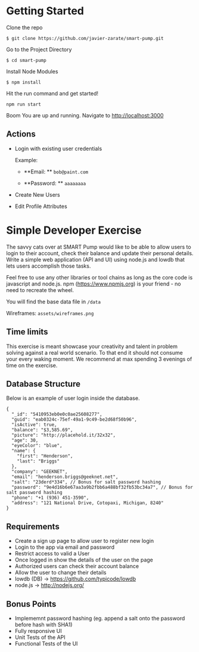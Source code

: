 # Getting Started

Clone the repo

```
$ git clone https://github.com/javier-zarate/smart-pump.git
```

Go to the Project Directory

```
$ cd smart-pump
```

Install Node Modules

```
$ npm install
```

Hit the run command and get started!

```
npm run start
```

Boom You are up and running.
Navigate to [http://localhost:3000](http://localhost:3000)

## Actions

- Login with existing user credentials

  Example:

  - **Email: ** `bob@paint.com`

  - **Password: ** `aaaaaaaa`

- Create New Users
- Edit Profile Attributes

# Simple Developer Exercise

The savvy cats over at SMART Pump would like to be able to allow users to login to their account, check their balance and update their personal details. Write a simple web application (API and UI) using node.js and lowdb that lets users accomplish those tasks.

Feel free to use any other libraries or tool chains as long as the core code is javascript and node.js. npm (https://www.npmjs.org) is your friend - no need to recreate the wheel.

You will find the base data file in `/data`

Wireframes: `assets/wireframes.png`

## Time limits

This exercise is meant showcase your creativity and talent in problem solving against a real world scenario. To that end it should not consume your every waking moment. We recommend at max spending 3 evenings of time on the exercise.

## Database Structure

Below is an example of user login inside the database.

```
{
  "_id": "5410953eb0e0c0ae25608277",
  "guid": "eab0324c-75ef-49a1-9c49-be2d68f50b96",
  "isActive": true,
  "balance": "$3,585.69",
  "picture": "http://placehold.it/32x32",
  "age": 30,
  "eyeColor": "blue",
  "name": {
	"first": "Henderson",
	"last": "Briggs"
  },
  "company": "GEEKNET",
  "email": "henderson.briggs@geeknet.net",
  "salt": "23derd*334", // Bonus for salt password hashing
  "password": "9e4d16b6e67aa3a9b2fbb6a488bf32fb53bc34a7", // Bonus for salt password hashing
  "phone": "+1 (936) 451-3590",
  "address": "121 National Drive, Cotopaxi, Michigan, 8240"
}
```

## Requirements

- Create a sign up page to allow user to register new login
- Login to the app via email and password
- Restrict access to valid a User
- Once logged in show the details of the user on the page
- Authorized users can check their account balance
- Allow the user to change their details
- lowdb (DB) -> https://github.com/typicode/lowdb
- node.js -> http://nodejs.org/

## Bonus Points

- Implememnt password hashing (eg. append a salt onto the password before hash with SHA1)
- Fully responsive UI
- Unit Tests of the API
- Functional Tests of the UI
